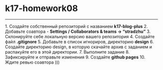 # k17-homework08
<hr>
1.  Создайте собственный репозиторий с названием <b>k17-blog-plus</b>
2.  Добавьте соaвтора - <b>Settings / Collaborators & teams → “stradzhu”</b>
3.  Склонируйте себе локальную версию вашего репозитория
4.  Создайте файл <b>.gitignore</b>
5.  Добавьте в список игнориров, директорию <b>design</b>
6.  Создайте директорию design, в которую скачайте архив с заданием и распакуйте его в этой директории.
7.  Выполните задание
8.  Зафиксируйте и отправьте изменения
9.  Создайте <b>github pages</b>
10. Ждите ревью соавтора )))
